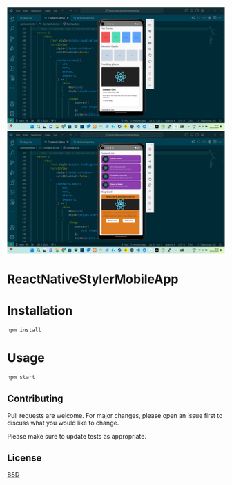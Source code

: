 <img src="https://github.com/kkamara/useful/blob/main/ReactNativeStylerMobileApp.png?raw=true" alt="ReactNativeStylerMobileApp.png" width=""/>

<img src="https://github.com/kkamara/useful/blob/main/ReactNativeStylerMobileApp2.png?raw=true" alt="ReactNativeStylerMobileApp2.png" width=""/>

# ReactNativeStylerMobileApp

# Installation

```bash
npm install
```

# Usage

```bash
npm start
```

## Contributing
Pull requests are welcome. For major changes, please open an issue first to discuss what you would like to change.

Please make sure to update tests as appropriate.

## License
[BSD](https://opensource.org/licenses/BSD-3-Clause)
